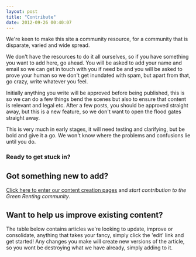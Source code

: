 ```yaml
---
layout: post
title: "Contribute"
date: 2012-09-26 00:40:07
---
```


We're keen to make this site a community resource, for a community that is disparate, varied and wide spread.

We don't have the resources to do it all ourselves, so if you have something you want to add here, go ahead. You will be asked to add your name and email so we can get in touch with you if need be and you will be asked to prove your human so we don't get inundated with spam, but apart from that, go crazy, write whatever you feel.

Initially anything you write will be approved before being published, this is so we can do a few things bend the scenes but also to ensure that content is relevant and legal etc. After a few posts, you should be approved straight away, but this is a new feature, so we don't want to open the flood gates straight away.

This is very much in early stages, it will need testing and clarifying, but be bold and give it a go. We won't know where the problems and confusions lie until you do.

### Ready to get stuck in?

## Got something new to add?

[Click here to enter our content creation pages][1] and *start contribution to the Green Renting community*.

 [1]: /node/add

## Want to help us improve existing content?

The table below contains articles we're looking to update, improve or consolidate, anything that takes your fancy, simply click the 'edit' link and get started! Any changes you make will create new versions of the article, so you wont be destroying what we have already, simply adding to it.